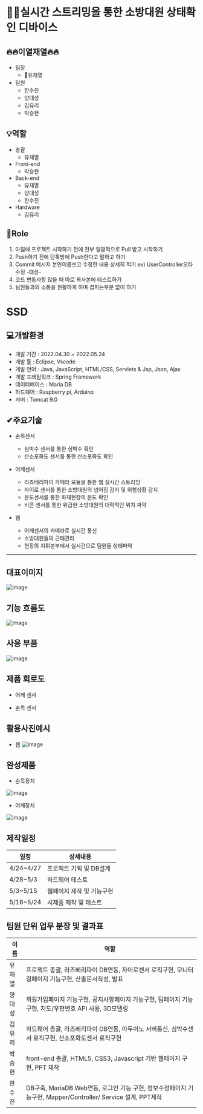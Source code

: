 👨‍🚒실시간 스트리밍을 통한 소방대원 상태확인 디바이스
==================================================

🔥🔥이열재열🔥🔥
---------------------------------------------------
  * 팀장
    * 👑유재열
  * 팀원
    * 한수진
    * 양대성
    * 김유리
    * 박승현
    
💡역할
---------------------------------------------------
  * 총괄
    * 유재열 
  * Front-end
    * 박승현
  * Back-end
    * 유재열
    * 양대성
    * 한수진
  * Hardware
    * 김유리  
    

📕Role
----------------------------------------------
1. 아침에 프로젝트 시작하기 전에 전부 일괄적으로 Pull 받고 시작하기
2. Push하기 전에 단톡방에 Push한다고 말하고 하기
3. Commit 메시지 본인이름쓰고 수정한 내용 상세히 적기
  ex) UserController오타 수정 -대성-
4. 코드 변동사항 많을 때 따로 복사본에 테스트하기
5. 팀원들과의 소통을 원활하게 하여 겹치는부분 없이 하기

SSD
===========================================
💻개발환경
-------------------------------------------
* 개발 기간 : 2022.04.30 ~ 2022.05.24
* 개발 툴 : Eclipse, Vscode
* 개발 언어 : Java, JavaScript, HTML/CSS, Servlets & Jsp, Json, Ajax
* 개발 프레임워크 : Spring Framework
* 데이터베이스 : Maria DB
* 하드웨어 : Raspberry pi, Arduino
* 서버 : Tomcat 9.0

✔주요기술
--------------------------------------------
* 손목센서
  * 심박수 센서를 통한 심박수 확인
  * 산소포화도 센서를 통한 산소포화도 확인
 
* 어깨센서
  * 라즈베리파이 카메라 모듈을 통한 웹 실시간 스트리밍
  * 자이로 센서를 통한 소방대원의 넘어짐 감지 및 위험상황 감지
  * 온도센서를 통한 화재현장의 온도 확인
  * 비콘 센서를 통한 위급한 소방대원의 대략적인 위치 파악

* 웹
  * 어깨센서의 카메라로 실시간 통신
  * 소방대원들의 근태관리
  * 현장의 지휘본부에서 실시간으로 팀원들 상태파악
---------------------------------------------------
## 대표이미지
![image](https://user-images.githubusercontent.com/97678826/173374078-b2b1188e-6697-48ea-af2e-4750931f70cb.png)

## 기능 흐름도
![image](https://user-images.githubusercontent.com/97678826/173374901-82a7f3dc-37a0-49bb-9836-d2c4ed9ae9cf.png)

## 사용 부품
![image](https://user-images.githubusercontent.com/97678826/173375252-34a31414-759e-444f-871b-24fedab686f8.png)

## 제품 회로도
* 어깨 센서

* 손목 센서

## 활용사진예시
* 웹
![image](https://user-images.githubusercontent.com/97678826/173380946-75693f0a-1917-413d-a943-b349288864b7.png)

## 완성제품
* 손목장치

![image](https://user-images.githubusercontent.com/97678826/173381717-c08d9fb7-6415-4a71-bde0-dbbb4192ff60.png)


* 어깨장치

![image](https://user-images.githubusercontent.com/97678826/173381652-e78157f0-d3ca-4510-943f-b303942c0f12.png)

## 제작일정
| 일정           | 상세내용              | 
|----------|------------|
| 4/24~4/27| 프로젝트 기획 및 DB설계 | 
| 4/28~5/3  | 하드웨어 테스트 | 
| 5/3~5/15   | 웹페이지 제작 및 기능구현 | 
| 5/16~5/24  | 시제품 제작 및 테스트 | 



## 팀원 단위 업무 분장 및 결과표

| 이름           | 역할               | 
|----------|------------|
| 유재열   | 프로젝트 총괄, 라즈베리파이 DB연동, 자이로센서 로직구현, 모니터링페이지 기능구현, 산출문서작성, 발표  | 
| 양대성  |회원가입페이지 기능구현, 공지사항페이지 기능구현, 팀페이지 기능구현, 지도/우편변호 API 사용, 3D모델링| 
| 김유리   | 하드웨어 총괄, 라즈베리파이 DB연동, 아두이노 서버통신, 심박수센서 로직구현, 산소포화도센서 로직구현| 
| 박승현  | front-end 총괄, HTML5, CSS3, Javascript 기반 웹페이지 구현, PPT 제작| 
| 한수진   | DB구축, MariaDB Web연동, 로그인 기능 구현, 정보수정페이지 기능구현, Mapper/Controller/ Service 설계, PPT제작 | 






